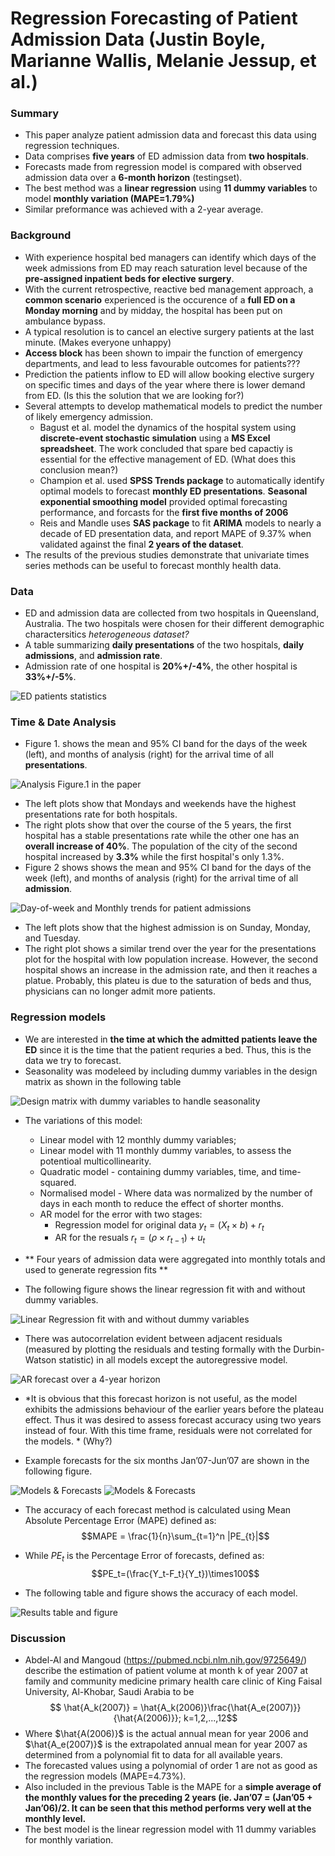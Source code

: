 # Regression Forecasting of Patient Admission Data (Justin Boyle, Marianne Wallis, Melanie Jessup, et al.)
### Summary
- This paper analyze patient admission data and forecast this data using regression techniques.
- Data comprises **five years** of ED admission data from **two hospitals**.
- Forecasts made from regression model is compared with observed admission data over a **6-month horizon** (testingset).
- The best method was a **linear regression** using **11 dummy variables** to model **monthly variation (MAPE=1.79%)**
- Similar preformance was achieved with a 2-year average.

### Background
- With experience hospital bed managers can identify which days of the week admissions from ED may reach saturation level because of the **pre-assigned inpatient beds for elective surgery**.
- With the current retrospective, reactive bed management approach, a **common scenario** experienced is the occurence of a **full ED on a Monday morning** and by midday, the hospital has been put on ambulance bypass.
- A typical resolution is to cancel an elective surgery patients at the last minute. (Makes everyone unhappy)
- **Access block** has been shown to impair the function of emergency departments, and lead to less favourable outcomes for patients???
- Prediction the patients inflow to ED will allow booking elective surgery on specific times and days of the year where there is lower demand from ED. (Is this the solution that we are looking for?)
- Several attempts to develop mathematical models to predict the number of likely emergency admission.
    - Bagust et al. model the dynamics of the hospital system using **discrete-event stochastic simulation** using a **MS Excel spreadsheet**. The work concluded that spare bed capactiy is essential for the effective management of ED. (What does this conclusion mean?)
    - Champion et al. used **SPSS Trends package** to automatically identify optimal models to forecast **monthly ED presentations**. **Seasonal exponential smoothing model** provided optimal forecasting performance, and forcasts for the **first five months of 2006** 
    - Reis and Mandle uses **SAS package** to fit **ARIMA** models to nearly a decade of ED presentation data, and report MAPE of 9.37% when validated against the final **2 years of the dataset**.
- The results of the previous studies demonstrate that univariate times series methods can be useful to forecast monthly health data. 

### Data
- ED and admission data are collected from two hospitals in Queensland, Australia. The two hospitals were chosen for their different demographic charactersitics *heterogeneous dataset?*
- A table summarizing **daily presentations** of the two hospitals, **daily admissions**, and **admission rate**.
- Admission rate of one hospital is **20%+/-4%**, the other hospital is **33%+/-5%**.

![ED patients statistics](T1_RFPAD.jpg)

### Time \& Date Analysis
- Figure 1. shows the mean and 95% CI band for the days of the week (left), and months of analysis (right) for the arrival time of all **presentations**.

![Analysis Figure.1 in the paper](F1_RFPAD.jpg)

- The left plots show that Mondays and weekends have the highest presentations rate for both hospitals.
- The right plots show that over the course of the 5 years, the first hospital has a stable presentations rate while the other one has an **overall increase of 40%**. The population of the city of the second hospital increased by **3.3%** while the first hospital's only 1.3%.
- Figure 2 shows shows the mean and 95% CI band for the days of the week (left), and months of analysis (right) for the arrival time of all **admission**.

![Day-of-week and Monthly trends for patient admissions](F2_RFPAD.jpg)

- The left plots show that the highest admission is on Sunday, Monday, and Tuesday.
- The right plot shows a similar trend over the year for the presentations plot for the hospital with low population increase. However, the second hospital shows an increase in the admission rate, and then it reaches a platue. Probably, this plateu is due to the saturation of beds and thus, physicians can no longer admit more patients.

### Regression models
- We are interested in **the time at which the admitted patients leave the ED** since it is the time that the patient requries a bed. Thus, this is the data we try to forecast.
- Seasonality was modeleed by including dummy variables in the design matrix as shown in the following table


![Design matrix with dummy variables to handle seasonality](T2_RFPAD.jpg)


- The variations of this model:
    - Linear model with 12 monthly dummy variables;
    - Linear model with 11 monthly dummy variables, to assess the potentioal multicollinearity.
    - Quadratic model - containing dummy variables, time, and time-squared.
    - Normalised model - Where data was normalized by the number of days in each month to reduce the effect of shorter months.
    - AR model for the error with two stages:
        - Regression model for original data $y_{t}=(X_{t}\times b)+r_{t}$
        - AR for the resuals $r_{t} = (\rho \times r_{t-1}) + u_{t}$

- ** Four years of admission data were aggregated into monthly totals and used to generate regression fits **
- The following figure shows the linear regression fit with and without dummy variables.

![Linear Regression fit with and without dummy variables](F3_RFPAD.jpg)

- There was autocorrelation evident between adjacent residuals (measured by plotting the residuals and testing formally with the Durbin-Watson statistic) in all models except the autoregressive model.

![AR forecast over a 4-year horizon](F4_RFPAD.jpg)

- *It is obvious that this forecast horizon is not useful, as the model exhibits the admissions behaviour of the earlier years before the plateau effect. Thus it was desired to assess forecast accuracy using two years instead of four. With this time frame, residuals were not correlated for the models. * (Why?)

- Example forecasts for the six months Jan’07-Jun’07 are shown in the following figure.

![Models & Forecasts](F5_1_RFPAD.jpg)
![Models & Forecasts](F5_2_RFPAD.jpg)

- The accuracy of each forecast method is calculated using Mean Absolute Percentage Error (MAPE) defined as:
$$MAPE = \frac{1}{n}\sum_{t=1}^n |PE_{t}|$$
- While $PE_t$ is the Percentage Error of forecasts, defined as:
$$PE_t=(\frac{Y_t-F_t}{Y_t})\times100$$

- The following table and figure shows the accuracy of each model.

![Results table and figure](T3_F6_RFPAD.jpg)

### Discussion
- Abdel-Al and Mangoud (https://pubmed.ncbi.nlm.nih.gov/9725649/) describe the estimation of patient volume at month k of year 2007 at family and community medicine primary health care clinic of King Faisal University, Al-Khobar, Saudi Arabia to be 
$$ \hat{A_k(2007)} = \hat{A_k(2006)}\frac{\hat{A_e(2007)}}{\hat{A(2006)}}; k=1,2,...,12$$
- Where $\hat{A(2006)}$ is the actual annual mean for year 2006 and $\hat{A_e(2007)}$ is the extrapolated annual mean for year 2007 as determined from a polynomial fit to data for all available years.
- The forecasted values using a polynomial of order 1 are not as good as the regression models (MAPE=4.73%).
- Also included in the previous Table is the MAPE for a **simple average of the monthly values for the preceding 2 years (ie. Jan’07 = (Jan’05 + Jan’06)/2. It can be seen that this method performs very well at the monthly level.**
- The best model is the linear regression model with 11 dummy variables for monthly variation.